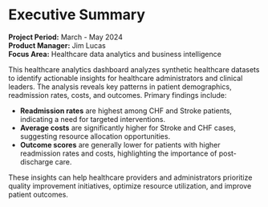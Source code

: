 # Executive Summary

**Project Period:** March - May 2024  
**Product Manager:** Jim Lucas  
**Focus Area:** Healthcare data analytics and business intelligence

This healthcare analytics dashboard analyzes synthetic healthcare datasets to identify actionable insights for healthcare administrators and clinical leaders. The analysis reveals key patterns in patient demographics, readmission rates, costs, and outcomes. Primary findings include:

- **Readmission rates** are highest among CHF and Stroke patients, indicating a need for targeted interventions.
- **Average costs** are significantly higher for Stroke and CHF cases, suggesting resource allocation opportunities.
- **Outcome scores** are generally lower for patients with higher readmission rates and costs, highlighting the importance of post-discharge care.

These insights can help healthcare providers and administrators prioritize quality improvement initiatives, optimize resource utilization, and improve patient outcomes. 
